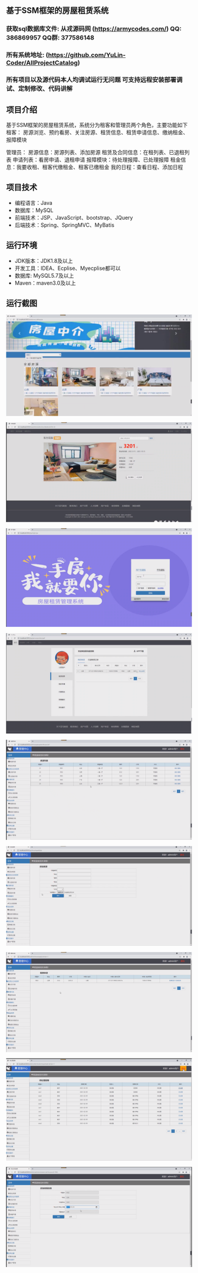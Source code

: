 ## 基于SSM框架的房屋租赁系统

###  获取sql数据库文件: 从戎源码网 (https://armycodes.com/) QQ: 386869957 QQ群: 377586148
###  所有系统地址: (https://github.com/YuLin-Coder/AllProjectCatalog) 
###  所有项目以及源代码本人均调试运行无问题 可支持远程安装部署调试、定制修改、代码讲解

## 项目介绍
基于SSM框架的房屋租赁系统，系统分为租客和管理员两个角色，主要功能如下
租客：
房源浏览、预约看房、关注房源、租赁信息、租赁申请信息、缴纳租金、报障模块

管理员：
房源信息：房源列表、添加房源
租赁及合同信息：在租列表、已退租列表
申请列表：看房申请、退租申请
报障模块：待处理报障、已处理报障
租金信息：我要收租、租客代缴租金、租客已缴租金
我的日程：查看日程、添加日程

## 项目技术
- 编程语言：Java
- 数据库：MySQL
- 前端技术：JSP、JavaScript、bootstrap、JQuery
- 后端技术：Spring、SpringMVC、MyBatis

## 运行环境
- JDK版本：JDK1.8及以上
- 开发工具：IDEA、Ecplise、Myecplise都可以
- 数据库: MySQL5.7及以上
- Maven：maven3.0及以上

## 运行截图
![](screenshot/1.png)

![](screenshot/2.png)

![](screenshot/3.png)

![](screenshot/4.png)

![](screenshot/5.png)

![](screenshot/6.png)

![](screenshot/7.png)

![](screenshot/8.png)

![](screenshot/9.png)
